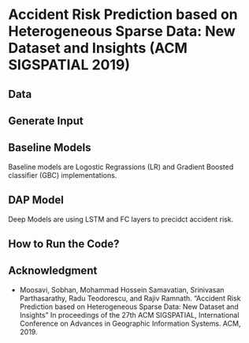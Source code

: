 # Accident Risk Prediction based on Heterogeneous Sparse Data: New Dataset and Insights (ACM SIGSPATIAL 2019)

## Data

## Generate Input

## Baseline Models
Baseline models are Logostic Regrassions (LR) and Gradient Boosted classifier  (GBC) implementations.

## DAP Model
Deep Models are using LSTM and FC layers to precidct accident risk. 
## How to Run the Code? 

## Acknowledgment 
* Moosavi, Sobhan, Mohammad Hossein Samavatian, Srinivasan Parthasarathy, Radu Teodorescu, and Rajiv Ramnath. “Accident Risk Prediction based on Heterogeneous Sparse Data: New Dataset and Insights” In proceedings of the 27th ACM SIGSPATIAL, International Conference on Advances in Geographic Information Systems. ACM, 2019. 

